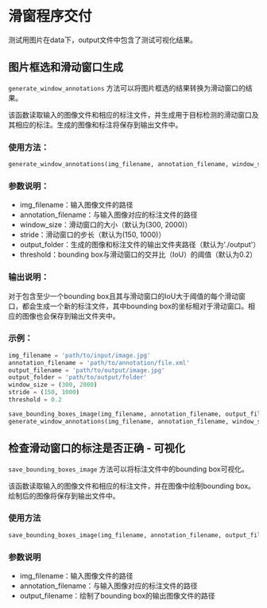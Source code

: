 # 滑窗程序交付

测试用图片在data下，output文件中包含了测试可视化结果。

## 图片框选和滑动窗口生成

`generate_window_annotations` 方法可以将图片框选的结果转换为滑动窗口的结果。

该函数读取输入的图像文件和相应的标注文件，并生成用于目标检测的滑动窗口及其相应的标注。生成的图像和标注将保存到输出文件中。

### 使用方法：
```python
generate_window_annotations(img_filename, annotation_filename, window_size=(300, 2000), stride=(150, 1000), output_folder='./output', threshold=0.2)
```
### 参数说明：
- img_filename：输入图像文件的路径
- annotation_filename：与输入图像对应的标注文件的路径
- window_size：滑动窗口的大小（默认为(300, 2000)）
- stride：滑动窗口的步长（默认为(150, 1000)）
- output_folder：生成的图像和标注文件的输出文件夹路径（默认为'./output'）
- threshold：bounding box与滑动窗口的交并比（IoU）的阈值（默认为0.2）

### 输出说明：

对于包含至少一个bounding box且其与滑动窗口的IoU大于阈值的每个滑动窗口，都会生成一个新的标注文件，其中bounding box的坐标相对于滑动窗口。相应的图像也会保存到输出文件夹中。

### 示例：
```python
img_filename = 'path/to/input/image.jpg'
annotation_filename = 'path/to/annotation/file.xml'
output_filename = 'path/to/output/image.jpg'
output_folder = 'path/to/output/folder'
window_size = (300, 2000)
stride = (150, 1000)
threshold = 0.2

save_bounding_boxes_image(img_filename, annotation_filename, output_filename)
generate_window_annotations(img_filename, annotation_filename, window_size, stride, output_folder, threshold)
``` 


## 检查滑动窗口的标注是否正确 - 可视化 

`save_bounding_boxes_image` 方法可以将标注文件中的bounding box可视化。

该函数读取输入的图像文件和相应的标注文件，并在图像中绘制bounding box。绘制后的图像将保存到输出文件中。

### 使用方法

```python
save_bounding_boxes_image(img_filename, annotation_filename, output_filename)
```

### 参数说明

- img_filename：输入图像文件的路径
- annotation_filename：与输入图像对应的标注文件的路径
- output_filename：绘制了bounding box的输出图像文件的路径